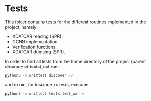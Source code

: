 # Tests

This folder contains tests for the different routines implemented in the project, namely:

- XDATCAR reading (SPR).
- GCNN implementation.
- Verification functions.
- XDATCAR dumping (SPR).

In order to find all tests from the home directory of the project (parent directory of tests) just run:

```bash
python3 -m unittest discover -v
```

and to run, for instance xx tests, execute:

```bash
python3 -m unittest tests.test_xx -v
```
